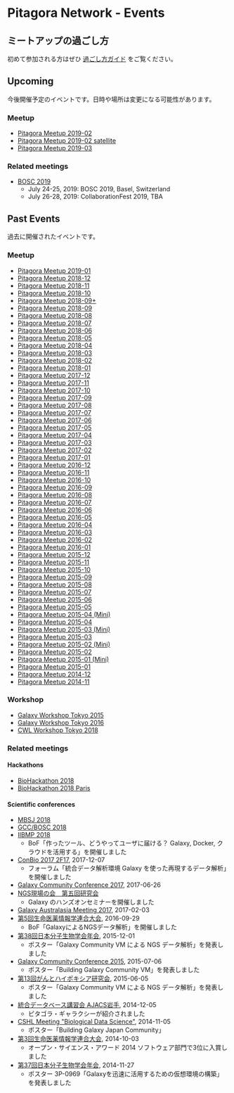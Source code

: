 # Pitagora Network - Events

## ミートアップの過ごし方

初めて参加される方はぜひ [過ごし方ガイド](meetup/whatis) をご覧ください。

## Upcoming

今後開催予定のイベントです。日時や場所は変更になる可能性があります。

### Meetup

- [Pitagora Meetup 2019-02](meetup/meetup-201902)
- [Pitagora Meetup 2019-02 satellite](meetup/meetup-201902-satellite)
- [Pitagora Meetup 2019-03](meetup/meetup-201903)

### Related meetings

- [BOSC 2019](http://www.obf.io/wiki/BOSC_2019)
  - July 24-25, 2019: BOSC 2019, Basel, Switzerland
  - July 26-28, 2019: CollaborationFest 2019, TBA

## Past Events

過去に開催されたイベントです。

### Meetup

- [Pitagora Meetup 2019-01](meetup/meetup-201901)
- [Pitagora Meetup 2018-12](meetup/meetup-201812)
- [Pitagora Meetup 2018-11](http://wiki.pitagora-galaxy.org/wiki/index.php/Meetup_2018-11)
- [Pitagora Meetup 2018-10](http://wiki.pitagora-galaxy.org/wiki/index.php/Meetup_2018-10)
- [Pitagora Meetup 2018-09+](http://wiki.pitagora-galaxy.org/wiki/index.php/Meetup_2018-09_%2B)
- [Pitagora Meetup 2018-09](http://wiki.pitagora-galaxy.org/wiki/index.php/Meetup_2018-09)
- [Pitagora Meetup 2018-08](http://wiki.pitagora-galaxy.org/wiki/index.php/Meetup_2018-08)
- [Pitagora Meetup 2018-07](http://wiki.pitagora-galaxy.org/wiki/index.php/Meetup_2018-07)
- [Pitagora Meetup 2018-06](http://wiki.pitagora-galaxy.org/wiki/index.php/Meetup_2018-06)
- [Pitagora Meetup 2018-05](http://wiki.pitagora-galaxy.org/wiki/index.php/Meetup_2018-05)
- [Pitagora Meetup 2018-04](http://wiki.pitagora-galaxy.org/wiki/index.php/Meetup_2018-04)
- [Pitagora Meetup 2018-03](http://wiki.pitagora-galaxy.org/wiki/index.php/Meetup_2018-03)
- [Pitagora Meetup 2018-02](http://wiki.pitagora-galaxy.org/wiki/index.php/Meetup_2018-02)
- [Pitagora Meetup 2018-01](http://wiki.pitagora-galaxy.org/wiki/index.php/Meetup_2018-01)
- [Pitagora Meetup 2017-12](http://wiki.pitagora-galaxy.org/wiki/index.php/Meetup_2017-12)
- [Pitagora Meetup 2017-11](http://wiki.pitagora-galaxy.org/wiki/index.php/Meetup_2017-11)
- [Pitagora Meetup 2017-10](http://wiki.pitagora-galaxy.org/wiki/index.php/Meetup_2017-10)
- [Pitagora Meetup 2017-09](http://wiki.pitagora-galaxy.org/wiki/index.php/Meetup_2017-09)
- [Pitagora Meetup 2017-08](http://wiki.pitagora-galaxy.org/wiki/index.php/Meetup_2017-08)
- [Pitagora Meetup 2017-07](http://wiki.pitagora-galaxy.org/wiki/index.php/Meetup_2017-07)
- [Pitagora Meetup 2017-06](http://wiki.pitagora-galaxy.org/wiki/index.php/Meetup_2017-06)
- [Pitagora Meetup 2017-05](http://wiki.pitagora-galaxy.org/wiki/index.php/Meetup_2017-05)
- [Pitagora Meetup 2017-04](http://wiki.pitagora-galaxy.org/wiki/index.php/Meetup_2017-04)
- [Pitagora Meetup 2017-03](http://wiki.pitagora-galaxy.org/wiki/index.php/Meetup_2017-03)
- [Pitagora Meetup 2017-02](http://wiki.pitagora-galaxy.org/wiki/index.php/Meetup_2017-02)
- [Pitagora Meetup 2017-01](http://wiki.pitagora-galaxy.org/wiki/index.php/Meetup_2017-01)
- [Pitagora Meetup 2016-12](http://wiki.pitagora-galaxy.org/wiki/index.php/Meetup_2016-12)
- [Pitagora Meetup 2016-11](http://wiki.pitagora-galaxy.org/wiki/index.php/Meetup_2016-11)
- [Pitagora Meetup 2016-10](http://wiki.pitagora-galaxy.org/wiki/index.php/Meetup_2016-10)
- [Pitagora Meetup 2016-09](http://wiki.pitagora-galaxy.org/wiki/index.php/Meetup_2016-09)
- [Pitagora Meetup 2016-08](http://wiki.pitagora-galaxy.org/wiki/index.php/Meetup_2016-08)
- [Pitagora Meetup 2016-07](http://wiki.pitagora-galaxy.org/wiki/index.php/Meetup_2016-07)
- [Pitagora Meetup 2016-06](http://wiki.pitagora-galaxy.org/wiki/index.php/Meetup_2016-06)
- [Pitagora Meetup 2016-05](http://wiki.pitagora-galaxy.org/wiki/index.php/Meetup_2016-05)
- [Pitagora Meetup 2016-04](http://wiki.pitagora-galaxy.org/wiki/index.php/Meetup_2016-04)
- [Pitagora Meetup 2016-03](http://wiki.pitagora-galaxy.org/wiki/index.php/Meetup_2016-03)
- [Pitagora Meetup 2016-02](http://wiki.pitagora-galaxy.org/wiki/index.php/Meetup_2016-02)
- [Pitagora Meetup 2016-01](http://wiki.pitagora-galaxy.org/wiki/index.php/Meetup_2016-01)
- [Pitagora Meetup 2015-12](http://wiki.pitagora-galaxy.org/wiki/index.php/Meetup_2015-12)
- [Pitagora Meetup 2015-11](http://wiki.pitagora-galaxy.org/wiki/index.php/Meetup_2015-11)
- [Pitagora Meetup 2015-10](http://wiki.pitagora-galaxy.org/wiki/index.php/Meetup_2015-10)
- [Pitagora Meetup 2015-09](http://wiki.pitagora-galaxy.org/wiki/index.php/Meetup_2015-09)
- [Pitagora Meetup 2015-08](http://wiki.pitagora-galaxy.org/wiki/index.php/Meetup_2015-08)
- [Pitagora Meetup 2015-07](http://wiki.pitagora-galaxy.org/wiki/index.php/Meetup_2015-07)
- [Pitagora Meetup 2015-06](http://wiki.pitagora-galaxy.org/wiki/index.php/Meetup_2015-06)
- [Pitagora Meetup 2015-05](http://wiki.pitagora-galaxy.org/wiki/index.php/Meetup_2015-05)
- [Pitagora Meetup 2015-04 (Mini)](http://wiki.pitagora-galaxy.org/wiki/index.php/Meetup_Mini_2015-04)
- [Pitagora Meetup 2015-04](http://wiki.pitagora-galaxy.org/wiki/index.php/Meetup_2015-04)
- [Pitagora Meetup 2015-03 (Mini)](http://wiki.pitagora-galaxy.org/wiki/index.php/Meetup_Mini_2015-03)
- [Pitagora Meetup 2015-03](http://wiki.pitagora-galaxy.org/wiki/index.php/Meetup_2015-03)
- [Pitagora Meetup 2015-02 (Mini)](http://wiki.pitagora-galaxy.org/wiki/index.php/Meetup_Mini_2015-02)
- [Pitagora Meetup 2015-02](http://wiki.pitagora-galaxy.org/wiki/index.php/Meetup_2015-02)
- [Pitagora Meetup 2015-01 (Mini)](http://wiki.pitagora-galaxy.org/wiki/index.php/Meetup_Mini_2015-01)
- [Pitagora Meetup 2015-01](http://wiki.pitagora-galaxy.org/wiki/index.php/Meetup_2015-01)
- [Pitagora Meetup 2014-12](http://wiki.pitagora-galaxy.org/wiki/index.php/Meetup_2014-12)
- [Pitagora Meetup 2014-11](http://wiki.pitagora-galaxy.org/wiki/index.php/Meetup_2014-11)

### Workshop

- [Galaxy Workshop Tokyo 2015](http://wiki.pitagora-galaxy.org/wiki/index.php/Galaxy_Workshop_Tokyo_2015)
- [Galaxy Workshop Tokyo 2016](http://wiki.pitagora-galaxy.org/wiki/index.php/Galaxy_Workshop_Tokyo_2016)
- [CWL Workshop Tokyo 2018](workshop/cwl-workshop-tokyo-2018)

### Related meetings

#### Hackathons

- [BioHackathon 2018](http://2018.biohackathon.org/)
- [BioHackathon 2018 Paris](http://bh2018paris.info/)

#### Scientific conferences

- [MBSJ 2018](https://www2.aeplan.co.jp/mbsj2018/english/)
- [GCC/BOSC 2018](https://gccbosc2018.sched.com/)
- [IIBMP 2018](http://iibmp2018.org/wp/)
  - BoF「作ったツール、どうやってユーザに届ける？ Galaxy, Docker, クラウドを活用する」を開催しました
- [ConBio 2017 2F17](http://wiki.pitagora-galaxy.org/wiki/index.php/ConBio2017), 2017-12-07
  - フォーラム「統合データ解析環境 Galaxy を使った再現するデータ解析」を開催しました
- [Galaxy Community Conference 2017](https://wiki.galaxyproject.org/GalaxyUpdates/2016_07), 2017-06-26
- [NGS現場の会　第五回研究会](http://ngs5.org/contents/session.html#h2e)
  - Galaxy のハンズオンセミナーを開催しました
- [Galaxy Australasia Meeting 2017](https://www.embl-abr.org.au/game2017/), 2017-02-03
- [第5回生命医薬情報学連合大会](http://www.jsbi.org/iibmp2016/program_bof/#B10), 2016-09-29
  - BoF「GalaxyによるNGSデータ解析」を開催しました
- [第38回日本分子生物学会年会](http://www.aeplan.co.jp/bmb2015/index.html), 2015-12-01
  - ポスター「Galaxy Community VM による NGS データ解析」を発表しました
- [Galaxy Community Conference 2015](http://gcc2015.tsl.ac.uk/), 2015-07-06
  - ポスター「Building Galaxy Community VM」を発表しました
- [第13回がんとハイポキシア研究会](http://www.cancer-hypoxia.org/13th_conference.htm), 2015-06-05
  - ポスター「Galaxy Community VM による NGS データ解析」を発表しました
- [統合データベース講習会 AJACS岩手](http://dbcls.rois.ac.jp/archives/2515), 2014-12-05
  - ピタゴラ・ギャラクシーが紹介されました
- [CSHL Meeting "Biological Data Science"](http://meetings.cshl.edu/meetings/2014/data14.shtml), 2014-11-05
  - ポスター「Building Galaxy Japan Community」
- [第3回生命医薬情報学連合大会](http://www.biomedpharminfo.org/), 2014-10-03
  - オープン・サイエンス・アワード 2014 ソフトウェア部門で3位に入賞しました
- [第37回日本分子生物学会年会](http://www.aeplan.co.jp/mbsj2014/), 2014-11-27
  - ポスター 3P-0969「Galaxyを迅速に活用するための仮想環境の構築」を発表しました
